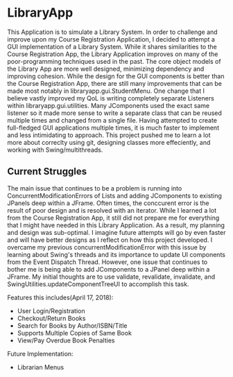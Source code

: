 # LibraryApp
This Application is to simulate a Library System. In order to challenge and improve upon my Course Registration Application,
I decided to attempt a GUI implementation of a Library System. While it shares similarities to the Course Registration App,
the Library Application improves on many of the poor-programming techniques used in the past. The core object models of the Library 
App are more well designed, minimizing dependency and improving cohesion. While the design for the GUI components is better than the 
Course Registration App, there are still many improvements that can be made most notably in libraryapp.gui.StudentMenu. One change that 
I believe vastly improved my QoL is writing completely separate Listeners within libraryapp.gui.utilities. Many JComponents used
the exact same listener so it made more sense to write a separate class that can be reused multiple times and changed from a single file. 
Having attempted to create full-fledged GUI applications multiple times, it is much faster to implement and less intimidating to approach.
This project pushed me to learn a lot more about correclty using git, designing classes more effeciently, and working with Swing/multithreads.

## Current Struggles
The main issue that continues to be a problem is running into ConcurrentModificationErrors of Lists and adding JComponents
to existing JPanels deep within a JFrame. Often times, the conccurent error is the result of poor design and is resolved with an iterator.
While I learned a lot from the Course Registration App, it still did not prepare me for everything that I might have needed in this 
Library Application. As a result, my planning and design was sub-optimal. I imagine future attempts will go by even faster and will have 
better designs as I reflect on how this project developed. I overcame my previous concurrentModificationError with this issue by learning about Swing's threads and its importance to update
UI components from the Event Dispatch Thread. However, one issue that continues to bother me is being able to add JComponents to a JPanel
deep within a JFrame. My initial thoughts are to use validate, revalidate, invalidate, and SwingUtilities.updateComponentTreeUI to accomplish
this task. 

Features this includes(April 17, 2018):
- User Login/Registration
- Checkout/Return Books
- Search for Books by Author/ISBN/Title
- Supports Multiple Copies of Same Book
- View/Pay Overdue Book Penalties

Future Implementation:
- Librarian Menus
